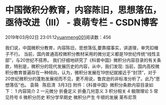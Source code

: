
# 中国微积分教育，内容陈旧，思想落伍，亟待改进（III） - 袁萌专栏 - CSDN博客

2019年03月02日 23:01:12[yuanmeng001](https://me.csdn.net/yuanmeng001)阅读数：456


我们说，中国微积分教育，内容陈旧，思想落伍,要靠摆事实，讲道理，单凭扣帽子不行。
当前，国内普通高校微积分教材采用的微分定义都是19世纪传统“线性主部”，与20世纪不搭界。
我们仔细地研究了《科普中国》微积分内容目录的有关条款，特别是，微积分的现代发展历史的内容，从中，我们发现: 当前，国内高校微积分教育普遍存在一种倾向，认为，微积分发展在19世纪就接近于“封顶”，对于20世纪微积分的蓬勃发展视而不见，更不用说，鲁宾逊的非标准分析了。此乃“思想落伍”也。
袁萌   陈启清  3月3日
附件：《科普中国》微积分条款内容目录如下：
1 内容简介
2 一元微分
折叠定义
折叠几何意义
3 积分相关
4 极限理论
5 常见符号
6 微积分历史
积分学早期史
微积分产生
牛顿的发展
莱布尼茨

